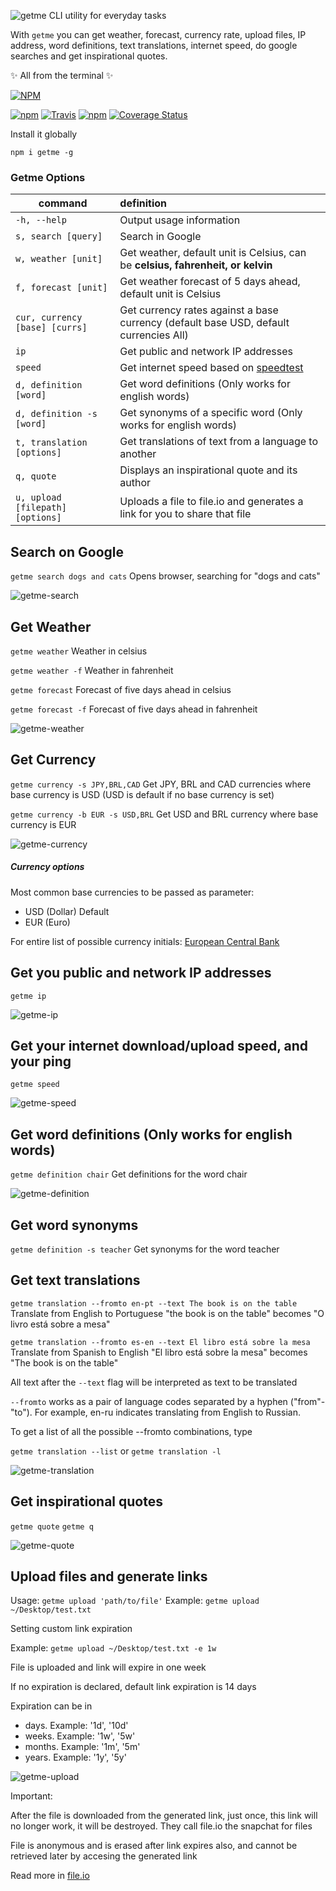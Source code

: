 ![getme](./getme-.png)
CLI utility for everyday tasks

With `getme` you can get weather, forecast, currency rate, upload files, IP address, word definitions, text translations, internet speed, do google searches and get inspirational quotes. 

✨ All from the terminal ✨ 

[![NPM](https://nodei.co/npm/getme.png?downloads=true)](https://nodei.co/npm/getme/)

[![npm](https://img.shields.io/npm/v/getme.svg)](https://www.npmjs.com/package/getme)
[![Travis](https://img.shields.io/travis/gabrielgodoy/getme.svg)]()
[![npm](https://img.shields.io/npm/dm/getme.svg)]()
[![Coverage Status](https://coveralls.io/repos/github/gabrielgodoy/getme/badge.svg?branch=master)](https://coveralls.io/github/gabrielgodoy/getme?branch=master)

Install it globally 

`npm i getme -g`

### Getme Options

| command                               | definition                                                                                  |
| --------------------------------------| :-------------------------------------------------------------------------------------------|
|`-h, --help`                           | Output usage information                                                                    |
|`s, search [query]`                    | Search in Google                                                                            |
|`w, weather [unit]`                    | Get weather, default unit is Celsius, can be **celsius, fahrenheit, or kelvin**             |
|`f, forecast [unit]`                   | Get weather forecast of 5 days ahead, default unit is Celsius                               |
|`cur, currency [base] [currs]`         | Get currency rates against a base currency (default base USD, default currencies All)       |
|`ip`                                   | Get public and network IP addresses                                                         |
|`speed`                                | Get internet speed based on [speedtest](http://www.speedtest.net/)                          |
|`d, definition [word]`                 | Get word definitions (Only works for english words)                                         |
|`d, definition -s [word]`              | Get synonyms of a specific word (Only works for english words)                              |
|`t, translation [options]`             | Get translations of text from a language to another                                         |
|`q, quote`                             | Displays an inspirational quote and its author                                              |
|`u, upload [filepath][options]`        | Uploads a file to file.io and generates a link for you to share that file                   |


## Search on Google
`getme search dogs and cats` Opens browser, searching for "dogs and cats"

![getme-search](./gifs/getme-search.gif)

## Get Weather
`getme weather` Weather in celsius

`getme weather -f` Weather in fahrenheit

`getme forecast` Forecast of five days ahead in celsius

`getme forecast -f` Forecast of five days ahead in fahrenheit

![getme-weather](./gifs/getme-weather.gif)

## Get Currency
`getme currency -s JPY,BRL,CAD` Get JPY, BRL and CAD currencies where base currency is USD (USD is default if no base currency is set)

`getme currency -b EUR -s USD,BRL` Get USD and BRL currency where base currency is EUR

![getme-currency](./gifs/getme-currency.gif)

##### Currency options
Most common base currencies to be passed as parameter:
- USD (Dollar) Default
- EUR (Euro)

For entire list of possible currency initials: 
[European Central Bank](http://www.ecb.europa.eu/stats/exchange/eurofxref/html/index.en.html)


## Get you public and network IP addresses
`getme ip`

![getme-ip](./gifs/getme-ip.gif)

## Get your internet download/upload speed, and your ping
`getme speed`

![getme-speed](./gifs/getme-speed.gif)

## Get word definitions (Only works for english words)
`getme definition chair` Get definitions for the word chair

![getme-definition](./gifs/getme-definition.gif)

## Get word synonyms
`getme definition -s teacher` Get synonyms for the word teacher


## Get text translations
`getme translation --fromto en-pt --text The book is on the table` Translate from English to Portuguese "the book is on the table" becomes "O livro está sobre a mesa"

`getme translation --fromto es-en --text El libro está sobre la mesa` Translate from Spanish to English "El libro está sobre la mesa" becomes "The book is on the table"

All text after the `--text` flag will be interpreted as text to be translated

`--fromto` works as a pair of language codes separated by a hyphen ("from"-"to"). For example, en-ru indicates translating from English to Russian.

To get a list of all the possible --fromto combinations, type

`getme translation --list` or `getme translation -l`


![getme-translation](./gifs/getme-translation.gif)

## Get inspirational quotes
`getme quote`
`getme q`

![getme-quote](./gifs/getme-quote.gif)

## Upload files and generate links

Usage:
`getme upload 'path/to/file'`
Example: `getme upload ~/Desktop/test.txt`

Setting custom link expiration

Example: `getme upload ~/Desktop/test.txt -e 1w`

File is uploaded and link will expire in one week

If no expiration is declared, default link expiration is 14 days

Expiration can be in 
- days. Example: '1d', '10d'
- weeks. Example: '1w', '5w'
- months. Example: '1m', '5m'
- years. Example: '1y', '5y'

![getme-upload](./gifs/getme-upload.gif)

Important:

After the file is downloaded from the generated link, just once, this link will no longer work, it will be destroyed. They call file.io the snapchat for files 

File is anonymous and is erased after link expires also, and cannot be retrieved later by accesing the generated link

Read more in [file.io](https://www.file.io/)



